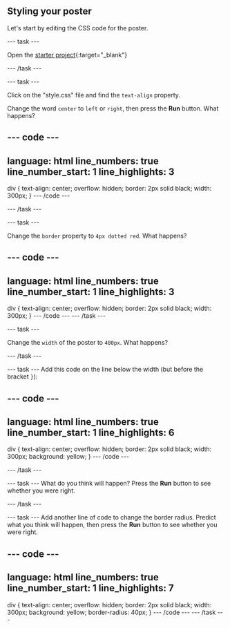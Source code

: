 ## Styling your poster

Let's start by editing the CSS code for the poster.

--- task ---

Open the [starter project](https://editor.raspberrypi.org/en/projects/wanted-starter){:target="_blank"}

--- /task ---

--- task ---

Click on the "style.css" file and find the `text-align` property. 

Change the word `center` to `left` or `right`, then press the **Run** button. What happens?

--- code ---
---
language: html
line_numbers: true
line_number_start: 1
line_highlights: 3
---
div {
  text-align: center;
  overflow: hidden;
  border: 2px solid black;
  width: 300px;
}
--- /code ---
	


--- /task ---

--- task ---

Change the `border` property to `4px dotted red`. What happens?

--- code ---
---
language: html
line_numbers: true
line_number_start: 1
line_highlights: 3
---
div {
  text-align: center;
  overflow: hidden;
  border: 2px solid black;
  width: 300px;
}
--- /code ---
--- /task ---

--- task ---

Change the `width` of the poster to `400px`. What happens?

--- /task ---

--- task --- 
Add this code on the line below the width (but before the bracket `}`):

--- code ---
---
language: html
line_numbers: true
line_number_start: 1
line_highlights: 6
---
div {
  text-align: center;
  overflow: hidden;
  border: 2px solid black;
  width: 300px;
  background: yellow;
}
--- /code ---

--- /task ---

--- task ---
What do you think will happen? Press the **Run** button to see whether you were right.

--- /task ---

--- task ---
Add another line of code to change the border radius. Predict what you think will happen, then press the **Run** button to see whether you were right. 


--- code ---
---
language: html
line_numbers: true
line_number_start: 1
line_highlights: 7
---
div {
  text-align: center;
  overflow: hidden;
  border: 2px solid black;
  width: 300px;
  background: yellow;
  border-radius: 40px;
}
--- /code ---
--- /task ---
